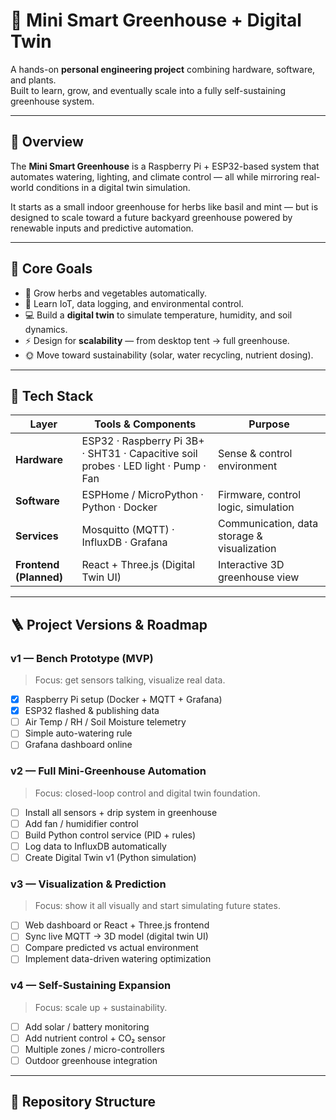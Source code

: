 # 🌿 Mini Smart Greenhouse + Digital Twin

A hands-on **personal engineering project** combining hardware, software, and plants.  
Built to learn, grow, and eventually scale into a fully self-sustaining greenhouse system.

---

## 🧭 Overview
The **Mini Smart Greenhouse** is a Raspberry Pi + ESP32-based system that automates watering, lighting, and climate control — all while mirroring real-world conditions in a digital twin simulation.

It starts as a small indoor greenhouse for herbs like basil and mint — but is designed to scale toward a future backyard greenhouse powered by renewable inputs and predictive automation.

---

## 🚀 Core Goals
- 🌱 Grow herbs and vegetables automatically.  
- 🧠 Learn IoT, data logging, and environmental control.  
- 💻 Build a **digital twin** to simulate temperature, humidity, and soil dynamics.  
- ⚡ Design for **scalability** — from desktop tent → full greenhouse.  
- 🌞 Move toward sustainability (solar, water recycling, nutrient dosing).

---

## 🧰 Tech Stack

| Layer | Tools & Components | Purpose |
|-------|--------------------|----------|
| **Hardware** | ESP32 · Raspberry Pi 3B+ · SHT31 · Capacitive soil probes · LED light · Pump · Fan | Sense & control environment |
| **Software** | ESPHome / MicroPython · Python · Docker | Firmware, control logic, simulation |
| **Services** | Mosquitto (MQTT) · InfluxDB · Grafana | Communication, data storage & visualization |
| **Frontend (Planned)** | React + Three.js (Digital Twin UI) | Interactive 3D greenhouse view |

---

## 🪜 Project Versions & Roadmap

### **v1 — Bench Prototype (MVP)**
> Focus: get sensors talking, visualize real data.
- [x] Raspberry Pi setup (Docker + MQTT + Grafana)  
- [x] ESP32 flashed & publishing data  
- [ ] Air Temp / RH / Soil Moisture telemetry  
- [ ] Simple auto-watering rule  
- [ ] Grafana dashboard online  

### **v2 — Full Mini-Greenhouse Automation**
> Focus: closed-loop control and digital twin foundation.
- [ ] Install all sensors + drip system in greenhouse  
- [ ] Add fan / humidifier control  
- [ ] Build Python control service (PID + rules)  
- [ ] Log data to InfluxDB automatically  
- [ ] Create Digital Twin v1 (Python simulation)

### **v3 — Visualization & Prediction**
> Focus: show it all visually and start simulating future states.
- [ ] Web dashboard or React + Three.js frontend  
- [ ] Sync live MQTT → 3D model (digital twin UI)  
- [ ] Compare predicted vs actual environment  
- [ ] Implement data-driven watering optimization

### **v4 — Self-Sustaining Expansion**
> Focus: scale up + sustainability.
- [ ] Add solar / battery monitoring  
- [ ] Add nutrient control + CO₂ sensor  
- [ ] Multiple zones / micro-controllers  
- [ ] Outdoor greenhouse integration  

---

## 📂 Repository Structure
